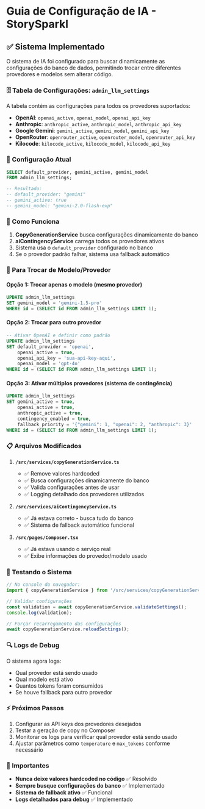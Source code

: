 # Guia de Configuração de IA - StorySparkl

## ✅ Sistema Implementado

O sistema de IA foi configurado para buscar dinamicamente as configurações do banco de dados, permitindo trocar entre diferentes provedores e modelos sem alterar código.

### 🗄️ Tabela de Configurações: `admin_llm_settings`

A tabela contém as configurações para todos os provedores suportados:

- **OpenAI**: `openai_active`, `openai_model`, `openai_api_key`
- **Anthropic**: `anthropic_active`, `anthropic_model`, `anthropic_api_key`  
- **Google Gemini**: `gemini_active`, `gemini_model`, `gemini_api_key`
- **OpenRouter**: `openrouter_active`, `openrouter_model`, `openrouter_api_key`
- **Kilocode**: `kilocode_active`, `kilocode_model`, `kilocode_api_key`

### 🎯 Configuração Atual

```sql
SELECT default_provider, gemini_active, gemini_model 
FROM admin_llm_settings;

-- Resultado:
-- default_provider: "gemini"
-- gemini_active: true  
-- gemini_model: "gemini-2.0-flash-exp"
```

### 🔧 Como Funciona

1. **CopyGenerationService** busca configurações dinamicamente do banco
2. **aiContingencyService** carrega todos os provedores ativos
3. Sistema usa o `default_provider` configurado no banco
4. Se o provedor padrão falhar, sistema usa fallback automático

### 🚀 Para Trocar de Modelo/Provedor

#### Opção 1: Trocar apenas o modelo (mesmo provedor)
```sql
UPDATE admin_llm_settings 
SET gemini_model = 'gemini-1.5-pro' 
WHERE id = (SELECT id FROM admin_llm_settings LIMIT 1);
```

#### Opção 2: Trocar para outro provedor
```sql
-- Ativar OpenAI e definir como padrão
UPDATE admin_llm_settings 
SET default_provider = 'openai',
    openai_active = true,
    openai_api_key = 'sua-api-key-aqui',
    openai_model = 'gpt-4o'
WHERE id = (SELECT id FROM admin_llm_settings LIMIT 1);
```

#### Opção 3: Ativar múltiplos provedores (sistema de contingência)
```sql
UPDATE admin_llm_settings 
SET gemini_active = true,
    openai_active = true,
    anthropic_active = true,
    contingency_enabled = true,
    fallback_priority = '{"gemini": 1, "openai": 2, "anthropic": 3}'
WHERE id = (SELECT id FROM admin_llm_settings LIMIT 1);
```

### 📋 Arquivos Modificados

1. **`/src/services/copyGenerationService.ts`**
   - ✅ Remove valores hardcoded
   - ✅ Busca configurações dinamicamente do banco
   - ✅ Valida configurações antes de usar
   - ✅ Logging detalhado dos provedores utilizados

2. **`/src/services/aiContingencyService.ts`**
   - ✅ Já estava correto - busca tudo do banco
   - ✅ Sistema de fallback automático funcional

3. **`/src/pages/Composer.tsx`**
   - ✅ Já estava usando o serviço real
   - ✅ Exibe informações do provedor/modelo usado

### 🧪 Testando o Sistema

```javascript
// No console do navegador:
import { copyGenerationService } from '/src/services/copyGenerationService';

// Validar configurações
const validation = await copyGenerationService.validateSettings();
console.log(validation);

// Forçar recarregamento das configurações
await copyGenerationService.reloadSettings();
```

### 🔍 Logs de Debug

O sistema agora loga:
- Qual provedor está sendo usado
- Qual modelo está ativo  
- Quantos tokens foram consumidos
- Se houve fallback para outro provedor

### ⚡ Próximos Passos

1. Configurar as API keys dos provedores desejados
2. Testar a geração de copy no Composer
3. Monitorar os logs para verificar qual provedor está sendo usado
4. Ajustar parâmetros como `temperature` e `max_tokens` conforme necessário

### 🚨 Importantes

- **Nunca deixe valores hardcoded no código** ✅ Resolvido
- **Sempre busque configurações do banco** ✅ Implementado  
- **Sistema de fallback ativo** ✅ Funcional
- **Logs detalhados para debug** ✅ Implementado
